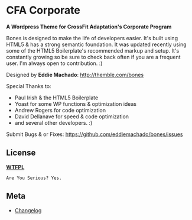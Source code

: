 # CFA Corporate
__A Wordpress Theme for CrossFit Adaptation's Corporate Program__

Bones is designed to make the life of developers easier. It's built
using HTML5 & has a strong semantic foundation. It was updated recently
using some of the HTML5 Boilerplate's recommended markup and setup.
It's constantly growing so be sure to check back often if you are a
frequent user. I'm always open to contribution. :)

Designed by **Eddie Machado**: http://themble.com/bones

Special Thanks to:
* Paul Irish & the HTML5 Boilerplate
* Yoast for some WP functions & optimization ideas
* Andrew Rogers for code optimization
* David Dellanave for speed & code optimization
* and several other developers. :)

Submit Bugs & or Fixes:
https://github.com/eddiemachado/bones/issues


## License
__[WTFPL](http://sam.zoy.org/wtfpl/)__

	Are You Serious? Yes.


## Meta
* [Changelog](../../blob/master/CHANGELOG.md)
